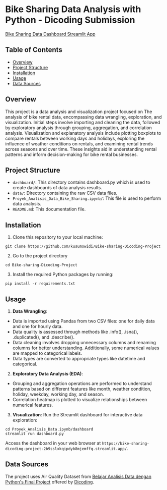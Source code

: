# Bike Sharing Data Analysis with Python - Dicoding Submission
[Bike Sharing Data Dashboard Streamlit App](https://bike-sharing-dicoding-project-2b9sslxkqipdyb8mjemffq.streamlit.app/)

## Table of Contents
- [Overview](#overview)
- [Project Structure](#project-structure)
- [Installation](#installation)
- [Usage](#usage)
- [Data Sources](#data-sources)

## Overview
This project is a data analysis and visualization project focused on The analysis of bike rental data, encompassing data wrangling, exploration, and visualization. Initial steps involve importing and cleaning the data, followed by exploratory analysis through grouping, aggregation, and correlation analysis. Visualization and explanatory analysis include plotting boxplots to compare rentals between working days and holidays, exploring the influence of weather conditions on rentals, and examining rental trends across seasons and over time. These insights aid in understanding rental patterns and inform decision-making for bike rental businesses.

## Project Structure
- `dashboard/`: This directory contains dashboard.py which is used to create dashboards of data analysis results.
- `data/`: Directory containing the raw CSV data files.
- `Proyek_Analisis_Data_Bike_Sharing.ipynb/`: This file is used to perform data analysis.
- `README.md`: This documentation file.

## Installation
1. Clone this repository to your local machine:
```
git clone https://github.com/kusumowidi/Bike-sharing-Dicoding-Project
```
2. Go to the project directory
```
cd Bike-sharing-Dicoding-Project
```
3. Install the required Python packages by running:
```
pip install -r requirements.txt
```

## Usage
1. **Data Wrangling**:
- Data is imported using Pandas from two CSV files: one for daily data and one for hourly data.
- Data quality is assessed through methods like .info(), .isna(), .duplicated(), and .describe().
- Data cleaning involves dropping unnecessary columns and renaming columns for better understanding. Additionally, some numerical values are mapped to categorical labels.
- Data types are converted to appropriate types like datetime and categorical.

2. **Exploratory Data Analysis (EDA)**: 
- Grouping and aggregation operations are performed to understand patterns based on different features like month, weather condition, holiday, weekday, working day, and season.
- Correlation heatmap is plotted to visualize relationships between numerical features.

3. **Visualization**: Run the Streamlit dashboard for interactive data exploration:

```
cd Proyek_Analisis_Data.ipynb/dashboard
streamlit run dashboard.py
```
Access the dashboard in your web browser at `https://bike-sharing-dicoding-project-2b9sslxkqipdyb8mjemffq.streamlit.app/`.

## Data Sources
The project uses Air Quality Dataset from [Belajar Analisis Data dengan Python's Final Project](https://drive.google.com/file/d/1RaBmV6Q6FYWU4HWZs80Suqd7KQC34diQ/view?usp=sharing) offered by [Dicoding](https://www.dicoding.com/).
